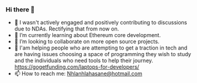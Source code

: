 ### Hi there 👋

- 💬 I wasn't actively engaged and positively contributing to discussions due to NDAs. Rectifying that from now on.
- 🌱 I’m currently learning about Ethereum core development. 
- 👯 I’m looking to collaborate on more open source projects.
- 🤔 I'am helping people who are attempting to get a traction in tech and are having issues choosing a space of programming they wish to study and the individuals who need tools to help their journey.  https://gogetfunding.com/laptops-for-developers/
- 📫 How to reach me: Nhlanhlahasane@hotmail.com

